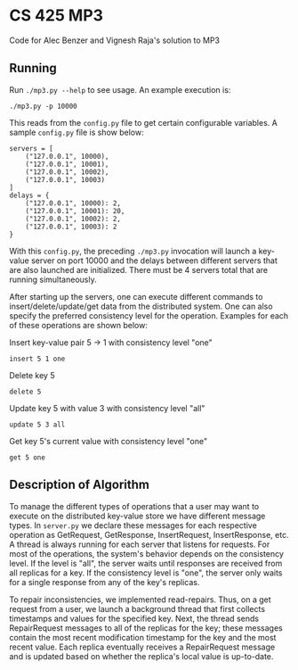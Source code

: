 # CS 425 MP3

Code for Alec Benzer and Vignesh Raja's solution to MP3

## Running

Run `./mp3.py --help` to see usage. An example execution is:

    ./mp3.py -p 10000 
    
This reads from the `config.py` file to get certain configurable variables. A sample `config.py` file is show below:

    servers = [
        ("127.0.0.1", 10000),
        ("127.0.0.1", 10001),
        ("127.0.0.1", 10002),
        ("127.0.0.1", 10003)
    ]
    delays = {
        ("127.0.0.1", 10000): 2,
        ("127.0.0.1", 10001): 20,
        ("127.0.0.1", 10002): 2,
        ("127.0.0.1", 10003): 2
    }

With this `config.py`, the preceding `./mp3.py` invocation will launch a key-value server on port 10000 and the delays between
different servers that are also launched are initialized. There must be 4 servers total that are running simultaneously. 

After starting up the servers, one can execute different commands to insert/delete/update/get data from the distributed system. One 
can also specify the preferred consistency level for the operation. Examples for each of these operations are shown below:

Insert key-value pair 5 -> 1 with consistency level "one"

  `insert 5 1 one`

Delete key 5 

  `delete 5`

Update key 5 with value 3 with consistency level "all"

  `update 5 3 all`

Get key 5's current value with consistency level "one"

  `get 5 one`

## Description of Algorithm

To manage the different types of operations that a user may want to execute on the distributed key-value store we have different message
types. In `server.py` we declare these messages for each respective operation as GetRequest, GetResponse, InsertRequest, InsertResponse, etc.
A thread is always running for each server that listens for requests. For most of the operations, the system's behavior
depends on the consistency level. If the level is "all", the server waits until responses are received from all replicas for a key. If the 
consistency level is "one", the server only waits for a single response from any of the key's replicas.

To repair inconsistencies, we implemented read-repairs. Thus, on a get request from a user, we launch a background thread that first collects timestamps
and values for the specified key. Next, the thread sends RepairRequest messages to all of the replicas for the key; these messages contain the most recent
modification timestamp for the key and the most recent value. Each replica eventually receives a RepairRequest message and is updated based on whether the 
replica's local value is up-to-date.
